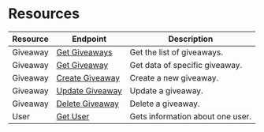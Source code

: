 # Resources

| Resource | Endpoint                                                | Description                      |
|----------|---------------------------------------------------------|----------------------------------|
| Giveaway | [Get Giveaways](./giveaway/README.md#get-giveaways)     | Get the list of giveaways.       |
| Giveaway | [Get Giveaway](./giveaway/README.md#get-giveaway)       | Get data of specific giveaway.   |
| Giveaway | [Create Giveaway](./giveaway/README.md#create-giveaway) | Create a new giveaway.           |
| Giveaway | [Update Giveaway](./giveaway/README.md#update-giveaway) | Update a giveaway.               |
| Giveaway | [Delete Giveaway](./giveaway/README.md#delete-giveaway) | Delete a giveaway.               |
| User     | [Get User](./user/README.md#get-user)                   | Gets information about one user. |
